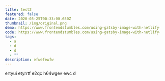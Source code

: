 ```yaml
---
title: test2
featured: false
date: 2020-05-25T00:33:00.650Z
thumbnail: /img/original.png
demo: https://www.frontendstumbles.com/using-gatsby-image-with-netlify-cms/
code: https://www.frontendstumbles.com/using-gatsby-image-with-netlify-cms/
tags:
  - a
  - d
  - d
  - ""
description: efwefewfw
---
```

ertyui etyrrtf e2qc h64wgev ewc d